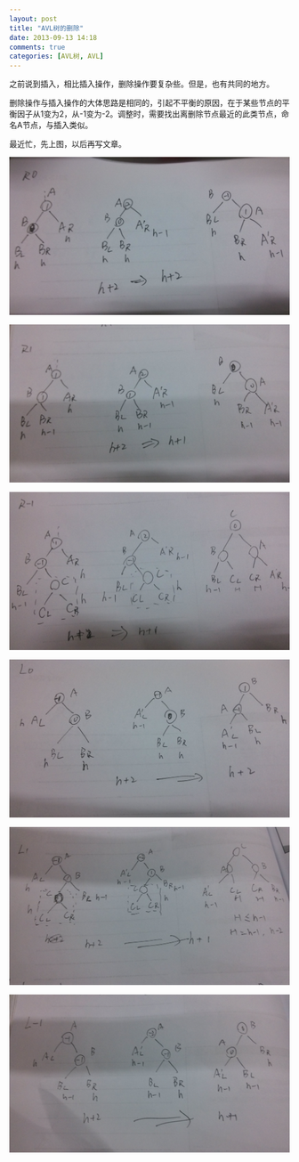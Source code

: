 ```yaml
---
layout: post
title: "AVL树的删除"
date: 2013-09-13 14:18
comments: true
categories: [AVL树, AVL]
---
```


之前说到插入，相比插入操作，删除操作要复杂些。但是，也有共同的地方。

删除操作与插入操作的大体思路是相同的，引起不平衡的原因，在于某些节点的平衡因子从1变为2，从-1变为-2。调整时，需要找出离删除节点最近的此类节点，命名A节点，与插入类似。

最近忙，先上图，以后再写文章。

![IMG_20130913_210729.jpg](/images/photo/IMG_20130913_210729.jpg)

![IMG_20130913_210739.jpg](/images/photo/IMG_20130913_210739.jpg)

![IMG_20130913_210751.jpg](/images/photo/IMG_20130913_210751.jpg)

![IMG_20130913_210826.jpg](/images/photo/IMG_20130913_210826.jpg)

![IMG_20130913_210836.jpg](/images/photo/IMG_20130913_210836.jpg)

![IMG_20130913_210848.jpg](/images/photo/IMG_20130913_210848.jpg)
